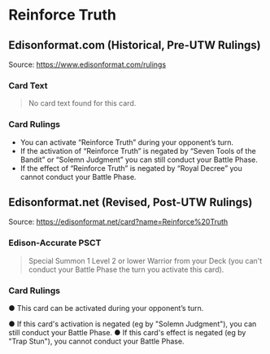 # Reinforce Truth

## Edisonformat.com (Historical, Pre-UTW Rulings)

Source: https://www.edisonformat.com/rulings

### Card Text

> No card text found for this card.

### Card Rulings

*   You can activate “Reinforce Truth” during your opponent’s turn.
*   If the activation of “Reinforce Truth” is negated by “Seven Tools of the Bandit” or “Solemn Judgment” you can still conduct your Battle Phase.
*   If the effect of “Reinforce Truth” is negated by “Royal Decree” you cannot conduct your Battle Phase.

## Edisonformat.net (Revised, Post-UTW Rulings)

Source: https://edisonformat.net/card?name=Reinforce%20Truth

### Edison-Accurate PSCT

> Special Summon 1 Level 2 or lower Warrior from your Deck
> (you can't conduct your Battle Phase the turn you activate this card).

### Card Rulings

● This card can be activated during your opponent’s turn.

● If this card's activation is negated (eg by "Solemn Judgment"), you can still conduct your Battle Phase.
● If this card's effect is negated (eg by "Trap Stun"), you cannot conduct your Battle Phase.
            